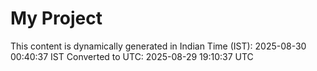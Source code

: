 # My Project

This content is dynamically generated in Indian Time (IST): 2025-08-30 00:40:37 IST
Converted to UTC: 2025-08-29 19:10:37 UTC
